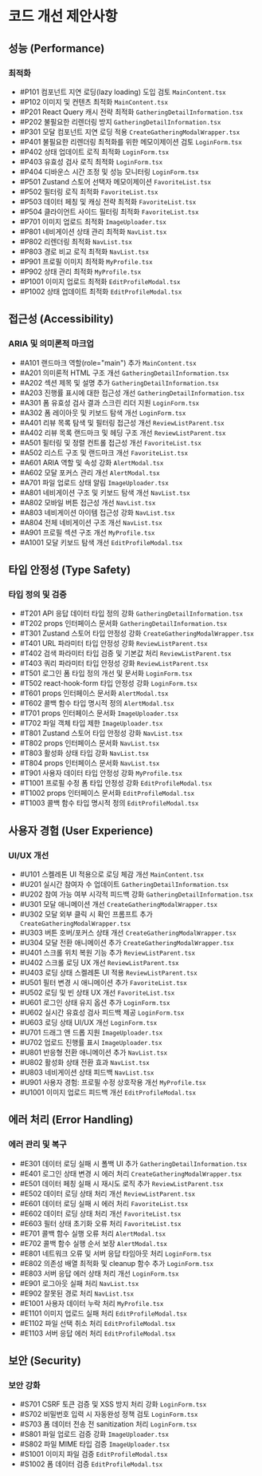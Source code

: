 # 코드 개선 제안사항

## 성능 (Performance)

### 최적화
- #P101 컴포넌트 지연 로딩(lazy loading) 도입 검토 `MainContent.tsx`
- #P102 이미지 및 컨텐츠 최적화 `MainContent.tsx`
- #P201 React Query 캐시 전략 최적화 `GatheringDetailInformation.tsx`
- #P202 불필요한 리렌더링 방지 `GatheringDetailInformation.tsx`
- #P301 모달 컴포넌트 지연 로딩 적용 `CreateGatheringModalWrapper.tsx`
- #P401 불필요한 리렌더링 최적화를 위한 메모이제이션 검토 `LoginForm.tsx`
- #P402 상태 업데이트 로직 최적화 `LoginForm.tsx`
- #P403 유효성 검사 로직 최적화 `LoginForm.tsx`
- #P404 디바운스 시간 조정 및 성능 모니터링 `LoginForm.tsx`
- #P501 Zustand 스토어 선택자 메모이제이션 `FavoriteList.tsx`
- #P502 필터링 로직 최적화 `FavoriteList.tsx`
- #P503 데이터 페칭 및 캐싱 전략 최적화 `FavoriteList.tsx`
- #P504 클라이언트 사이드 필터링 최적화 `FavoriteList.tsx`
- #P701 이미지 업로드 최적화 `ImageUploader.tsx`
- #P801 네비게이션 상태 관리 최적화 `NavList.tsx`
- #P802 리렌더링 최적화 `NavList.tsx`
- #P803 경로 비교 로직 최적화 `NavList.tsx`
- #P901 프로필 이미지 최적화 `MyProfile.tsx`
- #P902 상태 관리 최적화 `MyProfile.tsx`
- #P1001 이미지 업로드 최적화 `EditProfileModal.tsx`
- #P1002 상태 업데이트 최적화 `EditProfileModal.tsx`

## 접근성 (Accessibility)

### ARIA 및 의미론적 마크업
- #A101 랜드마크 역할(role="main") 추가 `MainContent.tsx`
- #A201 의미론적 HTML 구조 개선 `GatheringDetailInformation.tsx`
- #A202 섹션 제목 및 설명 추가 `GatheringDetailInformation.tsx`
- #A203 진행률 표시에 대한 접근성 개선 `GatheringDetailInformation.tsx`
- #A301 폼 유효성 검사 결과 스크린 리더 지원 `LoginForm.tsx`
- #A302 폼 레이아웃 및 키보드 탐색 개선 `LoginForm.tsx`
- #A401 리뷰 목록 탐색 및 필터링 접근성 개선 `ReviewListParent.tsx`
- #A402 리뷰 목록 랜드마크 및 헤딩 구조 개선 `ReviewListParent.tsx`
- #A501 필터링 및 정렬 컨트롤 접근성 개선 `FavoriteList.tsx`
- #A502 리스트 구조 및 랜드마크 개선 `FavoriteList.tsx`
- #A601 ARIA 역할 및 속성 강화 `AlertModal.tsx`
- #A602 모달 포커스 관리 개선 `AlertModal.tsx`
- #A701 파일 업로드 상태 알림 `ImageUploader.tsx`
- #A801 네비게이션 구조 및 키보드 탐색 개선 `NavList.tsx`
- #A802 모바일 버튼 접근성 개선 `NavList.tsx`
- #A803 네비게이션 아이템 접근성 강화 `NavList.tsx`
- #A804 전체 네비게이션 구조 개선 `NavList.tsx`
- #A901 프로필 섹션 구조 개선 `MyProfile.tsx`
- #A1001 모달 키보드 탐색 개선 `EditProfileModal.tsx`

## 타입 안정성 (Type Safety)

### 타입 정의 및 검증
- #T201 API 응답 데이터 타입 정의 강화 `GatheringDetailInformation.tsx`
- #T202 props 인터페이스 문서화 `GatheringDetailInformation.tsx`
- #T301 Zustand 스토어 타입 안정성 강화 `CreateGatheringModalWrapper.tsx`
- #T401 URL 파라미터 타입 안정성 강화 `ReviewListParent.tsx`
- #T402 검색 파라미터 타입 검증 및 기본값 처리 `ReviewListParent.tsx`
- #T403 쿼리 파라미터 타입 안정성 강화 `ReviewListParent.tsx`
- #T501 로그인 폼 타입 정의 개선 및 문서화 `LoginForm.tsx`
- #T502 react-hook-form 타입 안정성 강화 `LoginForm.tsx`
- #T601 props 인터페이스 문서화 `AlertModal.tsx`
- #T602 콜백 함수 타입 명시적 정의 `AlertModal.tsx`
- #T701 props 인터페이스 문서화 `ImageUploader.tsx`
- #T702 파일 객체 타입 제한 `ImageUploader.tsx`
- #T801 Zustand 스토어 타입 안정성 강화 `NavList.tsx`
- #T802 props 인터페이스 문서화 `NavList.tsx`
- #T803 활성화 상태 타입 강화 `NavList.tsx`
- #T804 props 인터페이스 문서화 `NavList.tsx`
- #T901 사용자 데이터 타입 안정성 강화 `MyProfile.tsx`
- #T1001 프로필 수정 폼 타입 안정성 강화 `EditProfileModal.tsx`
- #T1002 props 인터페이스 문서화 `EditProfileModal.tsx`
- #T1003 콜백 함수 타입 명시적 정의 `EditProfileModal.tsx`

## 사용자 경험 (User Experience)

### UI/UX 개선
- #U101 스켈레톤 UI 적용으로 로딩 체감 개선 `MainContent.tsx`
- #U201 실시간 참여자 수 업데이트 `GatheringDetailInformation.tsx`
- #U202 참여 가능 여부 시각적 피드백 강화 `GatheringDetailInformation.tsx`
- #U301 모달 애니메이션 개선 `CreateGatheringModalWrapper.tsx`
- #U302 모달 외부 클릭 시 확인 프롬프트 추가 `CreateGatheringModalWrapper.tsx`
- #U303 버튼 호버/포커스 상태 개선 `CreateGatheringModalWrapper.tsx`
- #U304 모달 전환 애니메이션 추가 `CreateGatheringModalWrapper.tsx`
- #U401 스크롤 위치 복원 기능 추가 `ReviewListParent.tsx`
- #U402 스크롤 로딩 UX 개선 `ReviewListParent.tsx`
- #U403 로딩 상태 스켈레톤 UI 적용 `ReviewListParent.tsx`
- #U501 필터 변경 시 애니메이션 추가 `FavoriteList.tsx`
- #U502 로딩 및 빈 상태 UX 개선 `FavoriteList.tsx`
- #U601 로그인 상태 유지 옵션 추가 `LoginForm.tsx`
- #U602 실시간 유효성 검사 피드백 제공 `LoginForm.tsx`
- #U603 로딩 상태 UI/UX 개선 `LoginForm.tsx`
- #U701 드래그 앤 드롭 지원 `ImageUploader.tsx`
- #U702 업로드 진행률 표시 `ImageUploader.tsx`
- #U801 반응형 전환 애니메이션 추가 `NavList.tsx`
- #U802 활성화 상태 전환 효과 `NavList.tsx`
- #U803 네비게이션 상태 피드백 `NavList.tsx`
- #U901 사용자 경험: 프로필 수정 상호작용 개선 `MyProfile.tsx`
- #U1001 이미지 업로드 피드백 개선 `EditProfileModal.tsx`

## 에러 처리 (Error Handling)

### 에러 관리 및 복구
- #E301 데이터 로딩 실패 시 폴백 UI 추가 `GatheringDetailInformation.tsx`
- #E401 로그인 상태 변경 시 에러 처리 `CreateGatheringModalWrapper.tsx`
- #E501 데이터 페칭 실패 시 재시도 로직 추가 `ReviewListParent.tsx`
- #E502 데이터 로딩 상태 처리 개선 `ReviewListParent.tsx`
- #E601 데이터 로딩 실패 시 에러 처리 `FavoriteList.tsx`
- #E602 데이터 로딩 상태 처리 개선 `FavoriteList.tsx`
- #E603 필터 상태 초기화 오류 처리 `FavoriteList.tsx`
- #E701 콜백 함수 실행 오류 처리 `AlertModal.tsx`
- #E702 콜백 함수 실행 순서 보장 `AlertModal.tsx`
- #E801 네트워크 오류 및 서버 응답 타임아웃 처리 `LoginForm.tsx`
- #E802 의존성 배열 최적화 및 cleanup 함수 추가 `LoginForm.tsx`
- #E803 서버 응답 에러 상태 처리 개선 `LoginForm.tsx`
- #E901 로그아웃 실패 처리 `NavList.tsx`
- #E902 잘못된 경로 처리 `NavList.tsx`
- #E1001 사용자 데이터 누락 처리 `MyProfile.tsx`
- #E1101 이미지 업로드 실패 처리 `EditProfileModal.tsx`
- #E1102 파일 선택 취소 처리 `EditProfileModal.tsx`
- #E1103 서버 응답 에러 처리 `EditProfileModal.tsx`

## 보안 (Security)

### 보안 강화
- #S701 CSRF 토큰 검증 및 XSS 방지 처리 강화 `LoginForm.tsx`
- #S702 비밀번호 입력 시 자동완성 정책 검토 `LoginForm.tsx`
- #S703 폼 데이터 전송 전 sanitization 처리 `LoginForm.tsx`
- #S801 파일 업로드 검증 강화 `ImageUploader.tsx`
- #S802 파일 MIME 타입 검증 `ImageUploader.tsx`
- #S1001 이미지 파일 검증 `EditProfileModal.tsx`
- #S1002 폼 데이터 검증 `EditProfileModal.tsx`
